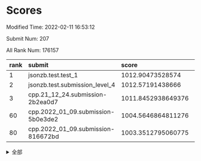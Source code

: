 # Scores

Modified Time: 2022-02-11 16:53:12

Submit Num: 207

All Rank Num: 176157

| rank |               submit               |       score        |       sigma        | pk_num |
| :--- | :--------------------------------- | :----------------- | :----------------- | :----- |
| 1    | jsonzb.test.test_1                 | 1012.90473528574   | 0.8203879687101112 | 3402   |
| 2    | jsonzb.test.submission_level_4     | 1012.57191438666   | 0.7898757758670074 | 3407   |
| 3    | cpp.21_12_24.submission-2b2ea0d7   | 1011.8452938649376 | 0.7807900465514347 | 3403   |
| 60   | cpp.2022_01_09.submission-5b0e3de2 | 1004.5646864811276 | 0.7220721776912201 | 3405   |
| 80   | cpp.2022_01_09.submission-816672bd | 1003.3512795060775 | 0.724693491224083  | 3400   |


<details>
<summary>全部</summary>

| rank |                 submit                 |       score        |       sigma        | pk_num |
| :--- | :------------------------------------- | :----------------- | :----------------- | :----- |
| 1    | jsonzb.test.test_1                     | 1012.90473528574   | 0.8203879687101112 | 3402   |
| 2    | jsonzb.test.submission_level_4         | 1012.57191438666   | 0.7898757758670074 | 3407   |
| 3    | cpp.21_12_24.submission-2b2ea0d7       | 1011.8452938649376 | 0.7807900465514347 | 3403   |
| 4    | gobigger.level_3.submission_level_3_27 | 1011.5090452636526 | 0.7609585981551479 | 3403   |
| 5    | gobigger.level_3.submission_level_3_10 | 1011.3902137170796 | 0.750412254485541  | 3404   |
| 6    | gobigger.level_3.submission_level_3_29 | 1011.261242248953  | 0.7585953450062648 | 3401   |
| 7    | gobigger.level_3.submission_level_3_26 | 1011.1774288901486 | 0.7641654986550996 | 3400   |
| 8    | gobigger.level_3.submission_level_3_20 | 1011.0989097882408 | 0.7731783438368776 | 3402   |
| 9    | gobigger.level_3.submission_level_3_28 | 1011.0912893467588 | 0.7810401935408273 | 3405   |
| 10   | gobigger.level_3.submission_level_3_38 | 1011.012771359688  | 0.7667470915860641 | 3401   |
| 11   | gobigger.level_3.submission_level_3_5  | 1010.8848271761336 | 0.7752014426025294 | 3407   |
| 12   | gobigger.level_3.submission_level_3_43 | 1010.8592776289706 | 0.7834112365087809 | 3402   |
| 13   | gobigger.level_3.submission_level_3_16 | 1010.826735639792  | 0.7523284771492144 | 3405   |
| 14   | gobigger.level_3.submission_level_3_32 | 1010.7478695444875 | 0.7800491775093623 | 3406   |
| 15   | gobigger.level_3.submission_level_3_41 | 1010.6935790731303 | 0.7781483197772098 | 3404   |
| 16   | gobigger.level_3.submission_level_3_46 | 1010.6717509324915 | 0.7604449348310897 | 3403   |
| 17   | gobigger.level_3.submission_level_3_24 | 1010.5947438746626 | 0.7413645557542798 | 3405   |
| 18   | gobigger.level_3.submission_level_3_6  | 1010.5546016902468 | 0.7615043753890823 | 3399   |
| 19   | gobigger.level_3.submission_level_3_36 | 1010.4856976441952 | 0.7777084002747512 | 3408   |
| 20   | gobigger.level_3.submission_level_3_11 | 1010.4751100271958 | 0.7431239676819978 | 3405   |
| 21   | gobigger.level_3.submission_level_3_15 | 1010.4530682935073 | 0.7505658017283654 | 3410   |
| 22   | gobigger.level_3.submission_level_3_9  | 1010.4272669478844 | 0.7580663896580883 | 3401   |
| 23   | gobigger.level_3.submission_level_3_2  | 1010.3934675324673 | 0.7684937068121976 | 3395   |
| 24   | gobigger.level_3.submission_level_3_40 | 1010.3527217756366 | 0.7567412775581441 | 3410   |
| 25   | gobigger.level_3.submission_level_3_13 | 1010.3265104617246 | 0.7624009818324397 | 3404   |
| 26   | gobigger.level_3.submission_level_3_39 | 1010.1617378365368 | 0.7485422254013497 | 3404   |
| 27   | gobigger.level_3.submission_level_3_3  | 1010.103813834089  | 0.7332931905476082 | 3396   |
| 28   | gobigger.level_3.submission_level_3_31 | 1010.0847161139915 | 0.7488111866593077 | 3402   |
| 29   | gobigger.level_3.submission_level_3_48 | 1010.0806877787394 | 0.7572055147906274 | 3400   |
| 30   | gobigger.level_3.submission_level_3_35 | 1010.0785470501895 | 0.7584288469082803 | 3401   |
| 31   | gobigger.level_3.submission_level_3_21 | 1010.0747492408846 | 0.7639283103480708 | 3403   |
| 32   | gobigger.level_3.submission_level_3_23 | 1010.0532924919709 | 0.7605664215196551 | 3407   |
| 33   | gobigger.level_3.submission_level_3_1  | 1009.9683373602784 | 0.7615274670559847 | 3406   |
| 34   | gobigger.level_3.submission_level_3_8  | 1009.8964522230236 | 0.7622702276448723 | 3401   |
| 35   | gobigger.level_3.submission_level_3_19 | 1009.8520740173385 | 0.7645119367685842 | 3402   |
| 36   | gobigger.level_3.submission_level_3_30 | 1009.6407427101263 | 0.7307781499193603 | 3407   |
| 37   | gobigger.level_3.submission_level_3_4  | 1009.6205350151313 | 0.7466699662920152 | 3403   |
| 38   | gobigger.level_3.submission_level_3_42 | 1009.6200240813982 | 0.7691978119604858 | 3403   |
| 39   | gobigger.level_3.submission_level_3_18 | 1009.551955446457  | 0.7422985499912947 | 3406   |
| 40   | gobigger.level_3.submission_level_3_0  | 1009.5241533497189 | 0.7813555428656378 | 3409   |
| 41   | gobigger.level_3.submission_level_3_12 | 1009.5074217805566 | 0.7635478269622111 | 3404   |
| 42   | gobigger.level_3.submission_level_3_33 | 1009.2536476401576 | 0.751709602296394  | 3405   |
| 43   | gobigger.level_3.submission_level_3_47 | 1009.051396618233  | 0.7444385319762385 | 3407   |
| 44   | gobigger.level_3.submission_level_3_44 | 1008.7835881363523 | 0.748649293380218  | 3403   |
| 45   | gobigger.level_3.submission_level_3_7  | 1008.7680319174056 | 0.7472289982422938 | 3404   |
| 46   | gobigger.level_3.submission_level_3_22 | 1008.6929410717154 | 0.7506182465602195 | 3402   |
| 47   | gobigger.level_3.submission_level_3_37 | 1008.6489835315239 | 0.735658690714925  | 3402   |
| 48   | gobigger.level_3.submission_level_3_25 | 1008.5203299793469 | 0.7574942968865898 | 3405   |
| 49   | gobigger.level_3.submission_level_3_14 | 1008.1666254558477 | 0.735262628099593  | 3404   |
| 50   | gobigger.level_3.submission_level_3_49 | 1008.0128944095655 | 0.7249572446157421 | 3406   |
| 51   | gobigger.level_3.submission_level_3_17 | 1007.9712430983619 | 0.7299591371478684 | 3403   |
| 52   | gobigger.level_3.submission_level_3_45 | 1007.9037263030367 | 0.7689219634855842 | 3408   |
| 53   | gobigger.level_3.submission_level_3_34 | 1007.8626968635451 | 0.7425406465348676 | 3410   |
| 54   | gobigger.level_1.submission_level_1_10 | 1005.017448752666  | 0.7132767386724789 | 3405   |
| 55   | gobigger.level_1.submission_level_1_26 | 1004.9881119249602 | 0.7212386631837442 | 3407   |
| 56   | gobigger.level_1.submission_level_1_6  | 1004.9794276980804 | 0.7064806803868193 | 3408   |
| 57   | gobigger.level_1.submission_level_1_29 | 1004.842132910139  | 0.7139587657386351 | 3404   |
| 58   | gobigger.level_1.submission_level_1_15 | 1004.7558212171077 | 0.7136152287504605 | 3409   |
| 59   | gobigger.level_1.submission_level_1_4  | 1004.5903443565035 | 0.72322152929036   | 3400   |
| 60   | cpp.2022_01_09.submission-5b0e3de2     | 1004.5646864811276 | 0.7220721776912201 | 3405   |
| 61   | gobigger.level_1.submission_level_1_23 | 1004.2726593719844 | 0.714246267467212  | 3403   |
| 62   | gobigger.level_1.submission_level_1_43 | 1004.257027498693  | 0.7252115500681999 | 3403   |
| 63   | gobigger.level_1.submission_level_1_39 | 1004.1845081580543 | 0.7206648287062141 | 3403   |
| 64   | gobigger.level_1.submission_level_1_1  | 1004.0813352455643 | 0.7203810439360205 | 3403   |
| 65   | gobigger.level_1.submission_level_1_47 | 1004.0508967921699 | 0.7325957338603628 | 3399   |
| 66   | gobigger.level_1.submission_level_1_22 | 1003.9504566776101 | 0.7227868756066069 | 3398   |
| 67   | gobigger.level_1.submission_level_1_8  | 1003.9344319920577 | 0.7198821684503679 | 3405   |
| 68   | gobigger.level_1.submission_level_1_46 | 1003.9206233794159 | 0.7304709407820458 | 3402   |
| 69   | gobigger.level_1.submission_level_1_33 | 1003.8978778460523 | 0.7145140682160067 | 3405   |
| 70   | gobigger.level_1.submission_level_1_48 | 1003.8922941521888 | 0.7226734749689583 | 3405   |
| 71   | gobigger.level_1.submission_level_1_35 | 1003.8220321447894 | 0.7264865411082849 | 3402   |
| 72   | gobigger.level_1.submission_level_1_5  | 1003.7620131760159 | 0.730412539915521  | 3406   |
| 73   | gobigger.level_1.submission_level_1_44 | 1003.7014538074836 | 0.7258474384219754 | 3404   |
| 74   | gobigger.level_1.submission_level_1_38 | 1003.6516784375441 | 0.724269231269361  | 3406   |
| 75   | gobigger.level_1.submission_level_1_42 | 1003.6180750265888 | 0.7229015009562303 | 3406   |
| 76   | gobigger.level_1.submission_level_1_41 | 1003.5377990769113 | 0.7153752118533812 | 3402   |
| 77   | gobigger.level_1.submission_level_1_20 | 1003.5070732965991 | 0.7210829844313609 | 3406   |
| 78   | gobigger.level_1.submission_level_1_18 | 1003.4229541728412 | 0.713473750420908  | 3405   |
| 79   | gobigger.level_1.submission_level_1_21 | 1003.3522230712273 | 0.7193615093778898 | 3401   |
| 80   | cpp.2022_01_09.submission-816672bd     | 1003.3512795060775 | 0.724693491224083  | 3400   |
| 81   | gobigger.level_1.submission_level_1_2  | 1003.1946647446995 | 0.7264477889645098 | 3406   |
| 82   | gobigger.level_1.submission_level_1_36 | 1003.1369717452819 | 0.710561473358746  | 3401   |
| 83   | gobigger.level_1.submission_level_1_45 | 1003.1311379609072 | 0.7188966979846324 | 3404   |
| 84   | gobigger.level_1.submission_level_1_34 | 1003.117304579028  | 0.7180751986455784 | 3406   |
| 85   | gobigger.level_1.submission_level_1_30 | 1003.0906818849924 | 0.701769151569929  | 3408   |
| 86   | gobigger.level_1.submission_level_1_11 | 1003.0342694381206 | 0.7188002828285164 | 3405   |
| 87   | gobigger.level_1.submission_level_1_31 | 1002.9540413092768 | 0.7146223351508917 | 3401   |
| 88   | gobigger.level_1.submission_level_1_0  | 1002.9196874430407 | 0.7248063307630702 | 3401   |
| 89   | gobigger.level_1.submission_level_1_3  | 1002.8598211939977 | 0.7043311086067423 | 3401   |
| 90   | gobigger.level_1.submission_level_1_17 | 1002.840848102235  | 0.7186281669591595 | 3402   |
| 91   | gobigger.level_1.submission_level_1_37 | 1002.806300112161  | 0.7142014136703576 | 3397   |
| 92   | gobigger.level_1.submission_level_1_14 | 1002.8058649671108 | 0.7251799665019208 | 3405   |
| 93   | gobigger.level_1.submission_level_1_19 | 1002.7822340915894 | 0.7112225371755684 | 3406   |
| 94   | gobigger.level_1.submission_level_1_24 | 1002.7214169601816 | 0.7174259270061133 | 3407   |
| 95   | gobigger.level_1.submission_level_1_13 | 1002.6795642558088 | 0.7174316202793366 | 3403   |
| 96   | gobigger.level_1.submission_level_1_27 | 1002.553039823243  | 0.7129333719609696 | 3403   |
| 97   | gobigger.level_1.submission_level_1_25 | 1002.5347340978699 | 0.7193008395358689 | 3398   |
| 98   | gobigger.level_1.submission_level_1_28 | 1002.5190493537943 | 0.7065332178949355 | 3408   |
| 99   | gobigger.level_1.submission_level_1_16 | 1002.4321417537092 | 0.7208970389431576 | 3404   |
| 100  | gobigger.level_1.submission_level_1_9  | 1002.4293326877707 | 0.7230871688903572 | 3401   |
| 101  | gobigger.level_1.submission_level_1_49 | 1002.3566085086528 | 0.7153682220304832 | 3406   |
| 102  | gobigger.level_1.submission_level_1_32 | 1002.3029460244155 | 0.722714695516804  | 3407   |
| 103  | gobigger.level_1.submission_level_1_7  | 1002.2705979264389 | 0.7042912310360792 | 3400   |
| 104  | gobigger.level_1.submission_level_1_12 | 1002.1522654999263 | 0.7241356428056542 | 3397   |
| 105  | gobigger.level_1.submission_level_1_40 | 1002.133699957447  | 0.7287059689568631 | 3401   |
| 106  | gobigger.random.submission_random_7    | 997.3452426100384  | 0.7183779954583914 | 3407   |
| 107  | gobigger.random.submission_random_39   | 996.9722536557246  | 0.7070667721510777 | 3400   |
| 108  | gobigger.random.submission_random_2    | 996.9713958856767  | 0.7163891769349953 | 3405   |
| 109  | gobigger.random.submission_random_27   | 996.9688304377102  | 0.704817958267289  | 3402   |
| 110  | gobigger.random.submission_random_29   | 996.8874149258526  | 0.7015105091679504 | 3401   |
| 111  | gobigger.random.submission_random_24   | 996.8749103662661  | 0.6934517280240283 | 3403   |
| 112  | gobigger.random.submission_random_8    | 996.8404254986511  | 0.7114505541776395 | 3405   |
| 113  | gobigger.random.submission_random_25   | 996.608005358183   | 0.7098709047783632 | 3409   |
| 114  | gobigger.random.submission_random_5    | 996.5785017183229  | 0.7093024503959748 | 3408   |
| 115  | gobigger.random.submission_random_26   | 996.5671869805163  | 0.6977682429432462 | 3406   |
| 116  | gobigger.random.submission_random_34   | 996.4496401253557  | 0.7080425729646298 | 3403   |
| 117  | gobigger.random.submission_random_6    | 996.397099380855   | 0.723738964458211  | 3403   |
| 118  | gobigger.random.submission_random_10   | 996.3937969615215  | 0.7155878448858434 | 3404   |
| 119  | gobigger.random.submission_random_11   | 996.3701225848771  | 0.717856491004464  | 3401   |
| 120  | gobigger.random.submission_random_48   | 996.3449421789313  | 0.7154178748938242 | 3408   |
| 121  | gobigger.random.submission_random_17   | 996.3049993870043  | 0.7127112477032022 | 3404   |
| 122  | gobigger.random.submission_random_49   | 996.2927180459127  | 0.7122462220968081 | 3405   |
| 123  | gobigger.random.submission_random_18   | 996.2738235666991  | 0.6999188251376238 | 3406   |
| 124  | gobigger.random.submission_random_31   | 996.2535138323564  | 0.7173418604517524 | 3404   |
| 125  | gobigger.random.submission_random_3    | 996.2247813521242  | 0.7098269634845703 | 3409   |
| 126  | gobigger.random.submission_random_33   | 996.1295352773632  | 0.7007359363711664 | 3400   |
| 127  | gobigger.random.submission_random_0    | 996.0656969329958  | 0.7114767804307143 | 3405   |
| 128  | gobigger.random.submission_random_32   | 996.0212199216844  | 0.7320899954481919 | 3407   |
| 129  | gobigger.random.submission_random_37   | 996.0012840716895  | 0.7288051642141773 | 3402   |
| 130  | gobigger.random.submission_random_16   | 995.969686595274   | 0.7029025612623022 | 3405   |
| 131  | gobigger.random.submission_random_30   | 995.8915901010002  | 0.7002528049197984 | 3400   |
| 132  | gobigger.random.submission_random_45   | 995.8801256672604  | 0.7241961526529271 | 3403   |
| 133  | gobigger.random.submission_random_13   | 995.8472012796062  | 0.7159710289726336 | 3402   |
| 134  | gobigger.random.submission_random_20   | 995.8096242281823  | 0.7170907769859837 | 3413   |
| 135  | gobigger.random.submission_random_35   | 995.7973516869758  | 0.7096273717785543 | 3404   |
| 136  | gobigger.random.submission_random_9    | 995.7508944199883  | 0.7077224023070559 | 3409   |
| 137  | gobigger.random.submission_random_12   | 995.7483207898902  | 0.7115915008876387 | 3404   |
| 138  | gobigger.random.submission_random_23   | 995.7416636921357  | 0.7141740406765644 | 3400   |
| 139  | gobigger.random.submission_random_43   | 995.6852952150422  | 0.7053286859895515 | 3403   |
| 140  | gobigger.random.submission_random_42   | 995.6725340044029  | 0.7017958664897566 | 3402   |
| 141  | gobigger.random.submission_random_47   | 995.5050734663881  | 0.7118541151309371 | 3405   |
| 142  | gobigger.random.submission_random_21   | 995.4987814199828  | 0.7092510415056124 | 3399   |
| 143  | gobigger.random.submission_random_38   | 995.4745125854872  | 0.7196436725627089 | 3406   |
| 144  | gobigger.random.submission_random_44   | 995.3962192910637  | 0.6998416062858637 | 3404   |
| 145  | gobigger.random.submission_random_28   | 995.3916703325704  | 0.7301949377006806 | 3402   |
| 146  | gobigger.random.submission_random_4    | 995.3885678860333  | 0.7243221302993317 | 3409   |
| 147  | gobigger.random.submission_random_41   | 995.335352379164   | 0.7186770153872045 | 3399   |
| 148  | gobigger.random.submission_random_15   | 995.2500758304628  | 0.7097925301936471 | 3403   |
| 149  | gobigger.random.submission_random_19   | 995.1836238535968  | 0.7135943615536001 | 3403   |
| 150  | gobigger.random.submission_random_46   | 995.167048418848   | 0.7154764383052309 | 3405   |
| 151  | gobigger.random.submission_random_36   | 995.136186483623   | 0.7080353719814007 | 3405   |
| 152  | gobigger.random.submission_random_40   | 995.1091345636039  | 0.7296902530732075 | 3405   |
| 153  | gobigger.random.submission_random_22   | 995.0995756686661  | 0.7208725890954067 | 3401   |
| 154  | gobigger.random.submission_random_14   | 994.9206418821989  | 0.7008146462716993 | 3402   |
| 155  | gobigger.random.submission_random_1    | 994.1004887410586  | 0.7246404965721515 | 3400   |
| 156  | gobigger.level_2.submission_level_2_30 | 993.7860227279742  | 0.7343602256579171 | 3402   |
| 157  | gobigger.level_2.submission_level_2_13 | 993.6634781508544  | 0.7577972813903237 | 3406   |
| 158  | gobigger.level_2.submission_level_2_21 | 993.2530302014911  | 0.7143687048844005 | 3404   |
| 159  | gobigger.level_2.submission_level_2_49 | 993.1643863148649  | 0.7316972303629277 | 3406   |
| 160  | gobigger.level_2.submission_level_2_24 | 993.1318720590011  | 0.743818070511569  | 3402   |
| 161  | gobigger.level_2.submission_level_2_36 | 993.044062749357   | 0.7339734350768371 | 3407   |
| 162  | gobigger.level_2.submission_level_2_38 | 992.9652167398214  | 0.7409448466373667 | 3400   |
| 163  | gobigger.level_2.submission_level_2_27 | 992.870255159115   | 0.7405239457378053 | 3402   |
| 164  | gobigger.level_2.submission_level_2_14 | 992.7201851585941  | 0.7370494474303946 | 3406   |
| 165  | gobigger.level_2.submission_level_2_47 | 992.5102526843178  | 0.7436949115945634 | 3406   |
| 166  | gobigger.level_2.submission_level_2_45 | 992.5075130205269  | 0.7423170794320147 | 3408   |
| 167  | gobigger.level_2.submission_level_2_46 | 992.4744117529932  | 0.7541803835469243 | 3404   |
| 168  | gobigger.level_2.submission_level_2_29 | 992.4170519816226  | 0.7430338116984304 | 3407   |
| 169  | gobigger.level_2.submission_level_2_22 | 992.4122127479682  | 0.7605511287040324 | 3404   |
| 170  | gobigger.level_2.submission_level_2_8  | 992.3134310570497  | 0.7628924933343615 | 3401   |
| 171  | gobigger.level_2.submission_level_2_18 | 992.2897335944803  | 0.7597333668043237 | 3404   |
| 172  | gobigger.level_2.submission_level_2_43 | 992.2776817011962  | 0.7426709273863664 | 3409   |
| 173  | gobigger.level_2.submission_level_2_20 | 992.2573979426809  | 0.7249662771409667 | 3406   |
| 174  | gobigger.level_2.submission_level_2_40 | 992.228815667251   | 0.7575267574074008 | 3403   |
| 175  | gobigger.level_2.submission_level_2_31 | 992.1867544549768  | 0.7394588333374408 | 3405   |
| 176  | gobigger.level_2.submission_level_2_48 | 992.1690366693512  | 0.7363199648072506 | 3405   |
| 177  | gobigger.level_2.submission_level_2_16 | 992.1618131953975  | 0.7461403189432384 | 3405   |
| 178  | gobigger.level_2.submission_level_2_9  | 992.119682682185   | 0.7263702015260984 | 3404   |
| 179  | gobigger.level_2.submission_level_2_41 | 992.1006523380746  | 0.7402228703926689 | 3404   |
| 180  | gobigger.level_2.submission_level_2_4  | 992.0693003207131  | 0.7639332441398197 | 3402   |
| 181  | gobigger.level_2.submission_level_2_35 | 992.0310288528962  | 0.74258574277471   | 3409   |
| 182  | gobigger.level_2.submission_level_2_6  | 992.0041722013705  | 0.7494028413935657 | 3402   |
| 183  | gobigger.level_2.submission_level_2_32 | 991.9836391527169  | 0.731784393125955  | 3405   |
| 184  | gobigger.level_2.submission_level_2_44 | 991.8143228587892  | 0.7377229918625196 | 3404   |
| 185  | gobigger.level_2.submission_level_2_10 | 991.7740741782569  | 0.7480776529932024 | 3404   |
| 186  | gobigger.level_2.submission_level_2_7  | 991.7308559505864  | 0.7442353453662797 | 3405   |
| 187  | gobigger.level_2.submission_level_2_25 | 991.6966123163622  | 0.7497946723261146 | 3409   |
| 188  | gobigger.level_2.submission_level_2_23 | 991.6405483739319  | 0.7319211115709384 | 3402   |
| 189  | gobigger.level_2.submission_level_2_12 | 991.6398581722051  | 0.7318674912546699 | 3405   |
| 190  | gobigger.level_2.submission_level_2_5  | 991.477319218633   | 0.7617097185146897 | 3404   |
| 191  | gobigger.level_2.submission_level_2_39 | 991.3824803582005  | 0.7582360068723785 | 3406   |
| 192  | gobigger.level_2.submission_level_2_2  | 991.3804012034092  | 0.7575806877537207 | 3408   |
| 193  | gobigger.level_2.submission_level_2_11 | 991.3417665100347  | 0.7442178922934162 | 3407   |
| 194  | gobigger.level_2.submission_level_2_15 | 991.2908667409129  | 0.7660613423728571 | 3405   |
| 195  | gobigger.level_2.submission_level_2_26 | 991.2719748730013  | 0.7564722111409423 | 3408   |
| 196  | gobigger.level_2.submission_level_2_34 | 991.0517472888058  | 0.7529866222984195 | 3405   |
| 197  | gobigger.level_2.submission_level_2_1  | 991.0173724105183  | 0.7475587166433272 | 3397   |
| 198  | gobigger.level_2.submission_level_2_0  | 990.9793559070501  | 0.7307035076834361 | 3401   |
| 199  | gobigger.level_2.submission_level_2_19 | 990.9192361692658  | 0.7833907584452451 | 3409   |
| 200  | gobigger.level_2.submission_level_2_3  | 990.7789933657232  | 0.7560587009929242 | 3403   |
| 201  | gobigger.level_2.submission_level_2_42 | 990.7372332205865  | 0.7799653075488059 | 3411   |
| 202  | gobigger.level_2.submission_level_2_17 | 990.7245759499804  | 0.7599664205400041 | 3407   |
| 203  | gobigger.level_2.submission_level_2_37 | 990.62687402157    | 0.7542424409702798 | 3404   |
| 204  | gobigger.level_2.submission_level_2_28 | 990.5156268134917  | 0.7625457723046237 | 3402   |
| 205  | gobigger.level_2.submission_level_2_33 | 990.4824338311056  | 0.7825947533436189 | 3404   |
| 206  | gobigger.none.submission_none_0        | 977.4152787937601  | 1.307167035017997  | 3408   |
| 207  | gobigger.none.submission_none_1        | 977.3589147989616  | 1.2995508775274012 | 3400   |

</details>